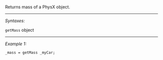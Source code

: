 Returns mass of a PhysX object.


---
*Syntaxes:*

`getMass` object

---
*Example 1:*

```sqf
_mass = getMass _myCar;
```